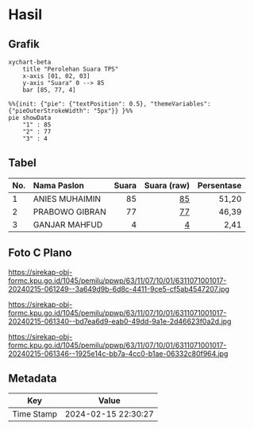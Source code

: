 # Hasil

## Grafik

```mermaid
xychart-beta
    title "Perolehan Suara TPS"
    x-axis [01, 02, 03]
    y-axis "Suara" 0 --> 85
    bar [85, 77, 4]
```

```mermaid
%%{init: {"pie": {"textPosition": 0.5}, "themeVariables": {"pieOuterStrokeWidth": "5px"}} }%%
pie showData
    "1" : 85
    "2" : 77
    "3" : 4
```

## Tabel

| No. | Nama Paslon    | Suara | Suara (raw) | Persentase |
|:--- |:-------------- | -----:| -----------:| ----------:|
| 1   | ANIES MUHAIMIN | 85    | [85][p-1]   | 51,20      |
| 2   | PRABOWO GIBRAN | 77    | [77][p-2]   | 46,39      |
| 3   | GANJAR MAHFUD  | 4     | [4][p-3]    | 2,41       |


[p-1]: https://github.com/gigit-pemilu/pemilu-2024/blob/main/pilpres/hitung-suara/sub/63-kalimantan-selatan/sub/11-balangan/sub/07-paringin-selatan/sub/1001-batu-piring/sub/017-tps/sub/paslon-1.txt
[p-2]: https://github.com/gigit-pemilu/pemilu-2024/blob/main/pilpres/hitung-suara/sub/63-kalimantan-selatan/sub/11-balangan/sub/07-paringin-selatan/sub/1001-batu-piring/sub/017-tps/sub/paslon-2.txt
[p-3]: https://github.com/gigit-pemilu/pemilu-2024/blob/main/pilpres/hitung-suara/sub/63-kalimantan-selatan/sub/11-balangan/sub/07-paringin-selatan/sub/1001-batu-piring/sub/017-tps/sub/paslon-3.txt

## Foto C Plano

https://sirekap-obj-formc.kpu.go.id/1045/pemilu/ppwp/63/11/07/10/01/6311071001017-20240215-061249--3a649d9b-6d8c-4411-9ce5-cf5ab4547207.jpg

https://sirekap-obj-formc.kpu.go.id/1045/pemilu/ppwp/63/11/07/10/01/6311071001017-20240215-061340--bd7ea6d9-eab0-49dd-9a1e-2d46623f0a2d.jpg

https://sirekap-obj-formc.kpu.go.id/1045/pemilu/ppwp/63/11/07/10/01/6311071001017-20240215-061346--1925e14c-bb7a-4cc0-b1ae-06332c80f964.jpg


## Metadata

| Key        | Value               |
| ---------- | ------------------- |
| Time Stamp | 2024-02-15 22:30:27 |



